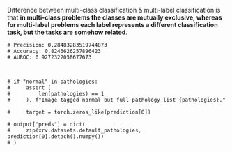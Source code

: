 
Difference between multi-class classification & multi-label classification is that **in multi-class problems the classes are mutually exclusive, whereas for multi-label problems each label represents a different classification task, but the tasks are somehow related**.

    # Precision: 0.28483283519744873
    # Accuracy: 0.8246626257896423
    # AUROC: 0.9272322058677673



    # if "normal" in pathologies:
    #     assert (
    #         len(pathologies) == 1
    #     ), f"Image tagged normal but full pathology list {pathologies}."

    #     target = torch.zeros_like(prediction[0])

    # output["preds"] = dict(
    #     zip(xrv.datasets.default_pathologies, prediction[0].detach().numpy())
    # )